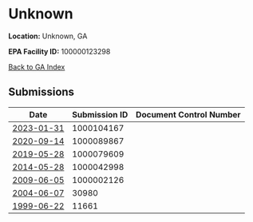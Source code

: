 # Unknown

**Location:** Unknown, GA

**EPA Facility ID:** 100000123298

[Back to GA Index](../../index.md)

## Submissions

| Date | Submission ID | Document Control Number |
|------|--------------|-------------------------|
| [2023-01-31](submissions/1000104167.md) | 1000104167 |  |
| [2020-09-14](submissions/1000089867.md) | 1000089867 |  |
| [2019-05-28](submissions/1000079609.md) | 1000079609 |  |
| [2014-05-28](submissions/1000042998.md) | 1000042998 |  |
| [2009-06-05](submissions/1000002126.md) | 1000002126 |  |
| [2004-06-07](submissions/30980.md) | 30980 |  |
| [1999-06-22](submissions/11661.md) | 11661 |  |
